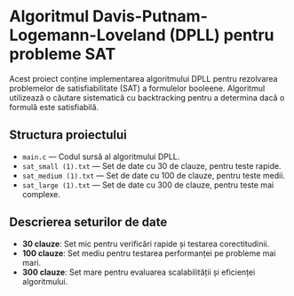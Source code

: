 # Algoritmul Davis-Putnam-Logemann-Loveland (DPLL) pentru probleme SAT

Acest proiect conține implementarea algoritmului DPLL pentru rezolvarea problemelor de satisfiabilitate (SAT) a formulelor booleene. Algoritmul utilizează o căutare sistematică cu backtracking pentru a determina dacă o formulă este satisfiabilă.



## Structura proiectului

- `main.c` — Codul sursă al algoritmului DPLL.
- `sat_small (1).txt` — Set de date cu 30 de clauze, pentru teste rapide.
- `sat_medium (1).txt` — Set de date cu 100 de clauze, pentru teste medii.
- `sat_large (1).txt` — Set de date cu 300 de clauze, pentru teste mai complexe.



## Descrierea seturilor de date

- **30 clauze**: Set mic pentru verificări rapide și testarea corectitudinii.
- **100 clauze**: Set mediu pentru testarea performanței pe probleme mai mari.
- **300 clauze**: Set mare pentru evaluarea scalabilității și eficienței algoritmului.




